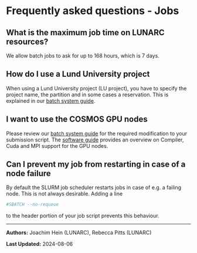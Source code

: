 # Frequently asked questions - Jobs

## What is the maximum job time on LUNARC resources?

We allow batch jobs to ask for up to 168 hours, which is 7 days.

## How do I use a Lund University project

When using a Lund University project (LU project), you have to specify the project name, the partition and in some cases a reservation.  This is explained in our [batch system guide](https://lunarc-documentation.readthedocs.io/en/latest/batch_system/#specifying-a-project-and-partition-for-users-with-lu-projects-or-multiple-projects).

## I want to use the COSMOS GPU nodes

Please review our [batch system guide](https://lunarc-documentation.readthedocs.io/en/latest/manual/submitting_jobs/manual_specifying_requirements/#accessing-gpus) for the required modification to your submission script.  The [software guide](https://lunarc-documentation.readthedocs.io/en/latest/manual/manual_modules_toolchains/#cuda-based-toolchains-for-gpu-nodes) provides an overview on Compiler, Cuda and MPI support for the GPU nodes. 

## Can I prevent my job from restarting in case of a node failure

By default the SLURM job scheduler restarts jobs in case of e.g. a failing node.  This is not always desirable.  Adding a line
```bash
#SBATCH --no-requeue
```
to the header portion of your job script prevents this behaviour.

---

**Authors:**
Joachim Hein (LUNARC),
Rebecca Pitts (LUNARC)

**Last Updated:**
2024-08-06

